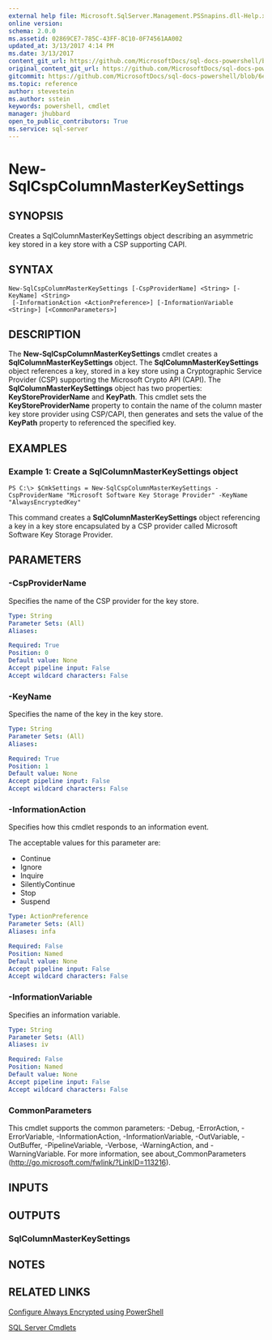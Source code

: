 ```yaml
---
external help file: Microsoft.SqlServer.Management.PSSnapins.dll-Help.xml
online version: 
schema: 2.0.0
ms.assetid: 02869CE7-785C-43FF-8C10-0F74561AA002
updated_at: 3/13/2017 4:14 PM
ms.date: 3/13/2017
content_git_url: https://github.com/MicrosoftDocs/sql-docs-powershell/blob/live/sqlserver-cmdlets/sqlserver/vlatest/New-SqlCspColumnMasterKeySettings.md
original_content_git_url: https://github.com/MicrosoftDocs/sql-docs-powershell/blob/live/sqlserver-cmdlets/sqlserver/vlatest/New-SqlCspColumnMasterKeySettings.md
gitcommit: https://github.com/MicrosoftDocs/sql-docs-powershell/blob/6eefe64a0ce19459190f09768267a4c79f9a6af9/sqlserver-cmdlets/sqlserver/vlatest/New-SqlCspColumnMasterKeySettings.md
ms.topic: reference
author: stevestein
ms.author: sstein
keywords: powershell, cmdlet
manager: jhubbard
open_to_public_contributors: True
ms.service: sql-server
---
```


# New-SqlCspColumnMasterKeySettings

## SYNOPSIS
Creates a SqlColumnMasterKeySettings object describing an asymmetric key stored in a key store with a CSP supporting CAPI.

## SYNTAX

```
New-SqlCspColumnMasterKeySettings [-CspProviderName] <String> [-KeyName] <String>
 [-InformationAction <ActionPreference>] [-InformationVariable <String>] [<CommonParameters>]
```

## DESCRIPTION
The **New-SqlCspColumnMasterKeySettings** cmdlet creates a **SqlColumnMasterKeySettings** object.
The **SqlColumnMasterKeySettings** object references a key, stored in a key store using a Cryptographic Service Provider (CSP) supporting the Microsoft Crypto API (CAPI).
The **SqlColumnMasterKeySettings** object has two properties: **KeyStoreProviderName** and **KeyPath**.
This cmdlet sets the **KeyStoreProviderName** property to contain the name of the column master key store provider using CSP/CAPI, then generates and sets the value of the **KeyPath** property to referenced the specified key.

## EXAMPLES

### Example 1: Create a SqlColumnMasterKeySettings object
```
PS C:\> $CmkSettings = New-SqlCspColumnMasterKeySettings -CspProviderName "Microsoft Software Key Storage Provider" -KeyName "AlwaysEncryptedKey"
```

This command creates a **SqlColumnMasterKeySettings** object referencing a key in a key store encapsulated by a CSP provider called Microsoft Software Key Storage Provider.

## PARAMETERS

### -CspProviderName
Specifies the name of the CSP provider for the key store.

```yaml
Type: String
Parameter Sets: (All)
Aliases: 

Required: True
Position: 0
Default value: None
Accept pipeline input: False
Accept wildcard characters: False
```

### -KeyName
Specifies the name of the key in the key store.

```yaml
Type: String
Parameter Sets: (All)
Aliases: 

Required: True
Position: 1
Default value: None
Accept pipeline input: False
Accept wildcard characters: False
```

### -InformationAction
Specifies how this cmdlet responds to an information event.

The acceptable values for this parameter are:

- Continue
- Ignore
- Inquire
- SilentlyContinue
- Stop
- Suspend

```yaml
Type: ActionPreference
Parameter Sets: (All)
Aliases: infa

Required: False
Position: Named
Default value: None
Accept pipeline input: False
Accept wildcard characters: False
```

### -InformationVariable
Specifies an information variable.

```yaml
Type: String
Parameter Sets: (All)
Aliases: iv

Required: False
Position: Named
Default value: None
Accept pipeline input: False
Accept wildcard characters: False
```

### CommonParameters
This cmdlet supports the common parameters: -Debug, -ErrorAction, -ErrorVariable, -InformationAction, -InformationVariable, -OutVariable, -OutBuffer, -PipelineVariable, -Verbose, -WarningAction, and -WarningVariable. For more information, see about_CommonParameters (http://go.microsoft.com/fwlink/?LinkID=113216).

## INPUTS

## OUTPUTS

### SqlColumnMasterKeySettings

## NOTES

## RELATED LINKS

[Configure Always Encrypted using PowerShell](https://msdn.microsoft.com/library/mt755926.aspx)

[SQL Server Cmdlets](xref:sqlserver/vlatest/SqlServer.md)
